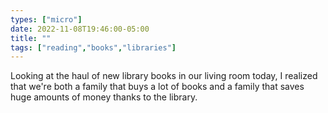 ```yaml
---
types: ["micro"]
date: 2022-11-08T19:46:00-05:00
title: ""
tags: ["reading","books","libraries"]
---
```

Looking at the haul of new library books in our living room today, I realized that we're both a family that buys a lot of books and a family that saves huge amounts of money thanks to the library.
